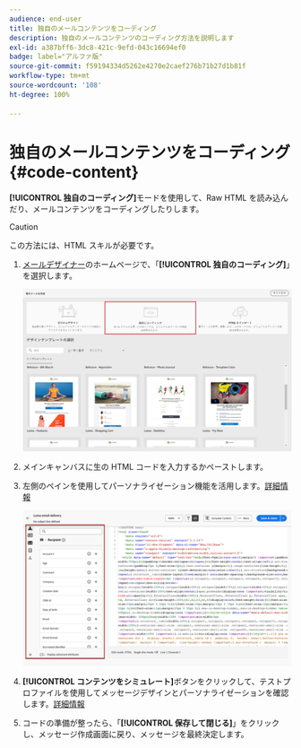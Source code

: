 ```yaml
---
audience: end-user
title: 独自のメールコンテンツをコーディング
description: 独自のメールコンテンツのコーディング方法を説明します
exl-id: a387bff6-3dc8-421c-9efd-043c16694ef0
badge: label="アルファ版"
source-git-commit: f59194334d5262e4270e2caef276b71b27d1b81f
workflow-type: tm+mt
source-wordcount: '108'
ht-degree: 100%

---
```


# 独自のメールコンテンツをコーディング {#code-content}

**[!UICONTROL 独自のコーディング]**&#x200B;モードを使用して、Raw HTML を読み込んだり、メールコンテンツをコーディングしたりします。

>[!CAUTION]
>
>この方法には、HTML スキルが必要です。

1. [メールデザイナー](get-started-email-designer.md)のホームページで、「**[!UICONTROL 独自のコーディング]**」を選択します。

   ![](assets/code-your-own.png)

1. メインキャンバスに生の HTML コードを入力するかペーストします。

1. 左側のペインを使用してパーソナライゼーション機能を活用します。[詳細情報](../personalization/gs-personalization.md)

   ![](assets/code-editor-personalization.png)

1. **[!UICONTROL コンテンツをシミュレート]**&#x200B;ボタンをクリックして、テストプロファイルを使用してメッセージデザインとパーソナライゼーションを確認します。[詳細情報](../preview-test/preview-test.md)

1. コードの準備が整ったら、「**[!UICONTROL 保存して閉じる]**」をクリックし、メッセージ作成画面に戻り、メッセージを最終決定します。
